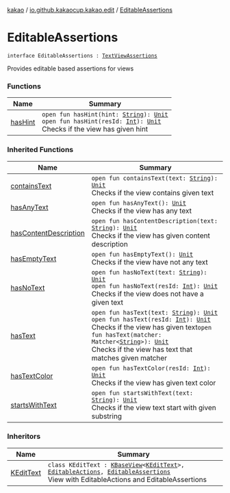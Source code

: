 [kakao](../../index.md) / [io.github.kakaocup.kakao.edit](../index.md) / [EditableAssertions](./index.md)

# EditableAssertions

`interface EditableAssertions : `[`TextViewAssertions`](../../io.github.kakaocup.kakao.text/-text-view-assertions/index.md)

Provides editable based assertions for views

### Functions

| Name | Summary |
|---|---|
| [hasHint](has-hint.md) | `open fun hasHint(hint: `[`String`](https://kotlinlang.org/api/latest/jvm/stdlib/kotlin/-string/index.html)`): `[`Unit`](https://kotlinlang.org/api/latest/jvm/stdlib/kotlin/-unit/index.html)<br>`open fun hasHint(resId: `[`Int`](https://kotlinlang.org/api/latest/jvm/stdlib/kotlin/-int/index.html)`): `[`Unit`](https://kotlinlang.org/api/latest/jvm/stdlib/kotlin/-unit/index.html)<br>Checks if the view has given hint |

### Inherited Functions

| Name | Summary |
|---|---|
| [containsText](../../io.github.kakaocup.kakao.text/-text-view-assertions/contains-text.md) | `open fun containsText(text: `[`String`](https://kotlinlang.org/api/latest/jvm/stdlib/kotlin/-string/index.html)`): `[`Unit`](https://kotlinlang.org/api/latest/jvm/stdlib/kotlin/-unit/index.html)<br>Checks if the view contains given text |
| [hasAnyText](../../io.github.kakaocup.kakao.text/-text-view-assertions/has-any-text.md) | `open fun hasAnyText(): `[`Unit`](https://kotlinlang.org/api/latest/jvm/stdlib/kotlin/-unit/index.html)<br>Checks if the view has any text |
| [hasContentDescription](../../io.github.kakaocup.kakao.text/-text-view-assertions/has-content-description.md) | `open fun hasContentDescription(text: `[`String`](https://kotlinlang.org/api/latest/jvm/stdlib/kotlin/-string/index.html)`): `[`Unit`](https://kotlinlang.org/api/latest/jvm/stdlib/kotlin/-unit/index.html)<br>Checks if the view has given content description |
| [hasEmptyText](../../io.github.kakaocup.kakao.text/-text-view-assertions/has-empty-text.md) | `open fun hasEmptyText(): `[`Unit`](https://kotlinlang.org/api/latest/jvm/stdlib/kotlin/-unit/index.html)<br>Checks if the view have not any text |
| [hasNoText](../../io.github.kakaocup.kakao.text/-text-view-assertions/has-no-text.md) | `open fun hasNoText(text: `[`String`](https://kotlinlang.org/api/latest/jvm/stdlib/kotlin/-string/index.html)`): `[`Unit`](https://kotlinlang.org/api/latest/jvm/stdlib/kotlin/-unit/index.html)<br>`open fun hasNoText(resId: `[`Int`](https://kotlinlang.org/api/latest/jvm/stdlib/kotlin/-int/index.html)`): `[`Unit`](https://kotlinlang.org/api/latest/jvm/stdlib/kotlin/-unit/index.html)<br>Checks if the view does not have a given text |
| [hasText](../../io.github.kakaocup.kakao.text/-text-view-assertions/has-text.md) | `open fun hasText(text: `[`String`](https://kotlinlang.org/api/latest/jvm/stdlib/kotlin/-string/index.html)`): `[`Unit`](https://kotlinlang.org/api/latest/jvm/stdlib/kotlin/-unit/index.html)<br>`open fun hasText(resId: `[`Int`](https://kotlinlang.org/api/latest/jvm/stdlib/kotlin/-int/index.html)`): `[`Unit`](https://kotlinlang.org/api/latest/jvm/stdlib/kotlin/-unit/index.html)<br>Checks if the view has given text`open fun hasText(matcher: Matcher<`[`String`](https://kotlinlang.org/api/latest/jvm/stdlib/kotlin/-string/index.html)`>): `[`Unit`](https://kotlinlang.org/api/latest/jvm/stdlib/kotlin/-unit/index.html)<br>Checks if the view has text that matches given matcher |
| [hasTextColor](../../io.github.kakaocup.kakao.text/-text-view-assertions/has-text-color.md) | `open fun hasTextColor(resId: `[`Int`](https://kotlinlang.org/api/latest/jvm/stdlib/kotlin/-int/index.html)`): `[`Unit`](https://kotlinlang.org/api/latest/jvm/stdlib/kotlin/-unit/index.html)<br>Checks if the view has given text color |
| [startsWithText](../../io.github.kakaocup.kakao.text/-text-view-assertions/starts-with-text.md) | `open fun startsWithText(text: `[`String`](https://kotlinlang.org/api/latest/jvm/stdlib/kotlin/-string/index.html)`): `[`Unit`](https://kotlinlang.org/api/latest/jvm/stdlib/kotlin/-unit/index.html)<br>Checks if the view text start with given substring |

### Inheritors

| Name | Summary |
|---|---|
| [KEditText](../-k-edit-text/index.md) | `class KEditText : `[`KBaseView`](../../io.github.kakaocup.kakao.common.views/-k-base-view/index.md)`<`[`KEditText`](../-k-edit-text/index.md)`>, `[`EditableActions`](../-editable-actions/index.md)`, `[`EditableAssertions`](./index.md)<br>View with EditableActions and EditableAssertions |
